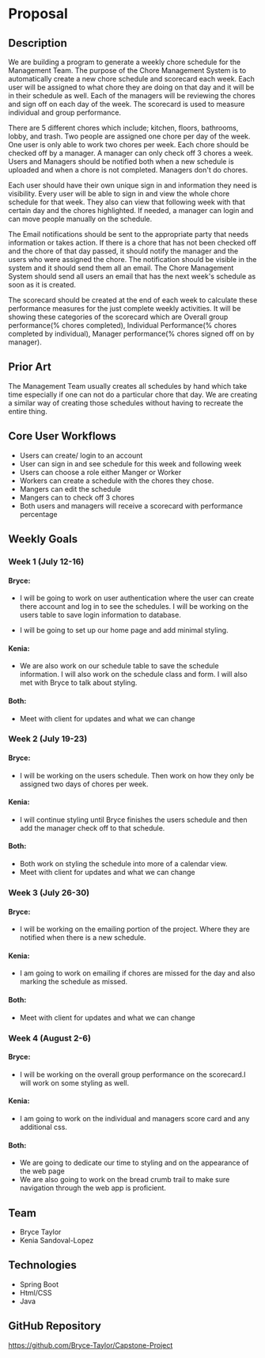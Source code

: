 # Proposal
## Description
We are building a program to generate a weekly chore schedule for the Management Team. The purpose of the Chore Management System is to automatically create a new chore schedule and scorecard each week. Each user will be assigned to what chore they are doing on that day and it will be in their schedule as well. Each of the managers will be reviewing the chores and sign off on each day of the week. The scorecard is used to measure individual and group performance.

There are 5 different chores which include; kitchen, floors, bathrooms, lobby, and trash. Two people are assigned one chore per day of the week. One user is only able to work two chores per week. Each chore should be checked off by a manager. A manager can only check off 3 chores a week. Users and Managers should be notified both when a new schedule is uploaded and when a chore is not completed. Managers don't do chores.

Each user should have their own unique sign in and information they need is visibility. Every user will be able to sign in and view the whole chore schedule for that week. They also can view that following week with that certain day and the chores highlighted. If needed, a manager can login and can move people manually on the schedule.

The Email notifications should be sent to the appropriate party that needs information or takes action. If there is a chore that has not been checked off and the chore of that day passed, it should notify the manager and the users who were assigned the chore. The notification should be visible in the system and it should send them all an email. The Chore Management System should send all users an email that has the next week's schedule as soon as it is created.

The scorecard should be created at the end of each week to calculate these performance measures for the just complete weekly activities. It will be showing these categories of the scorecard which are Overall group performance(% chores completed), Individual Performance(% chores completed by individual), Manager performance(% chores signed off on by manager).

## Prior Art
The Management Team usually creates all schedules by hand which take time especially if one can
not do a particular chore that day. We are creating a similar way of creating those schedules
without having to recreate the entire thing.
## Core User Workflows
- Users can create/ login to an account
- User can sign in and see schedule for this week and following week
- Users can choose a role either Manger or Worker
- Workers can create a schedule with the chores they chose.
- Mangers can edit the schedule
- Mangers can to check off 3 chores
- Both users and managers will receive a scorecard with performance percentage
## Weekly Goals
### Week 1 (July 12-16)
#### Bryce:
- I will be going to work on user authentication where the user can create there account
  and log in to see the schedules. I will be working on the users table to save login information to database.

- I will be going to set up our home page and add minimal styling.

#### Kenia:
- We are also work on our schedule table to save the schedule information. I will also work on the schedule class and
  form. I will also met with Bryce to talk about styling.
#### Both:
- Meet with client for updates and what we can change

### Week 2 (July 19-23)
#### Bryce:
- I will be working on the users schedule. Then work on how they only be assigned two days of chores per week.
#### Kenia:
- I will continue styling until Bryce finishes the users schedule and then add the manager check off to that schedule.

#### Both:
- Both work on styling the schedule into more of a calendar view.
- Meet with client for updates and what we can change

### Week 3 (July 26-30)

#### Bryce:
- I will be working on the emailing portion of the project. Where they are notified when there is a new schedule.
#### Kenia:
- I am going to work on emailing if chores are missed for the day and also marking the schedule as missed.

#### Both:
- Meet with client for updates and what we can change

### Week 4 (August 2-6)
#### Bryce:
- I will be working on the overall group performance on the scorecard.I will work on some styling as well.
#### Kenia:
- I am going to work on the individual and managers score card and any additional css.
#### Both:
- We are going to dedicate our time to styling and on the appearance of the web page
- We are also going to work on the bread crumb trail to make sure navigation through the
  web app is proficient.

## Team
- Bryce Taylor
- Kenia Sandoval-Lopez

## Technologies
- Spring Boot
- Html/CSS
- Java

## GitHub Repository
https://github.com/Bryce-Taylor/Capstone-Project
